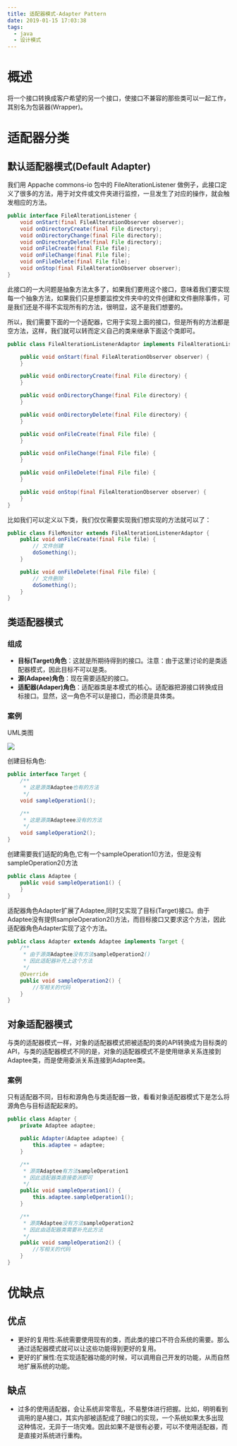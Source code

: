 ```yaml
---
title: 适配器模式-Adapter Pattern
date: 2019-01-15 17:03:38
tags:
  - java
  - 设计模式
---
```


# 概述

将一个接口转换成客户希望的另一个接口，使接口不兼容的那些类可以一起工作，其别名为包装器(Wrapper)。<!-- more -->

# 适配器分类

## 默认适配器模式(Default Adapter)

我们用 Appache commons-io 包中的 FileAlterationListener 做例子，此接口定义了很多的方法，用于对文件或文件夹进行监控，一旦发生了对应的操作，就会触发相应的方法。

```java
public interface FileAlterationListener {
    void onStart(final FileAlterationObserver observer);
    void onDirectoryCreate(final File directory);
    void onDirectoryChange(final File directory);
    void onDirectoryDelete(final File directory);
    void onFileCreate(final File file);
    void onFileChange(final File file);
    void onFileDelete(final File file);
    void onStop(final FileAlterationObserver observer);
}
```

此接口的一大问题是抽象方法太多了，如果我们要用这个接口，意味着我们要实现每一个抽象方法，如果我们只是想要监控文件夹中的文件创建和文件删除事件，可是我们还是不得不实现所有的方法，很明显，这不是我们想要的。

所以，我们需要下面的一个适配器，它用于实现上面的接口，但是所有的方法都是空方法，这样，我们就可以转而定义自己的类来继承下面这个类即可。

```java
public class FileAlterationListenerAdaptor implements FileAlterationListener {

    public void onStart(final FileAlterationObserver observer) {
    }

    public void onDirectoryCreate(final File directory) {
    }

    public void onDirectoryChange(final File directory) {
    }

    public void onDirectoryDelete(final File directory) {
    }

    public void onFileCreate(final File file) {
    }

    public void onFileChange(final File file) {
    }

    public void onFileDelete(final File file) {
    }

    public void onStop(final FileAlterationObserver observer) {
    }
}
```

比如我们可以定义以下类，我们仅仅需要实现我们想实现的方法就可以了：

```java
public class FileMonitor extends FileAlterationListenerAdaptor {
    public void onFileCreate(final File file) {
        // 文件创建
        doSomething();
    }

    public void onFileDelete(final File file) {
        // 文件删除
        doSomething();
    }
}
```

## 类适配器模式

### 组成

- **目标(Target)角色**：这就是所期待得到的接口。注意：由于这里讨论的是类适配器模式，因此目标不可以是类。
- **源(Adapee)角色**：现在需要适配的接口。
- **适配器(Adaper)角色**：适配器类是本模式的核心。适配器把源接口转换成目标接口。显然，这一角色不可以是接口，而必须是具体类。

### 案例

UML类图

![](https://i.imgur.com/9iriQ74.png)

创建目标角色:

```java
public interface Target {
    /**
     * 这是源类Adaptee也有的方法
     */
    void sampleOperation1();

    /**
     * 这是源类Adapteee没有的方法
     */
    void sampleOperation2();
}
```

创建需要我们适配的角色,它有一个sampleOperation1()方法，但是没有sampleOperation2()方法

```java
public class Adaptee {
    public void sampleOperation1() {
    }
}
```

适配器角色Adapter扩展了Adaptee,同时又实现了目标(Target)接口。由于Adaptee没有提供sampleOperation2()方法，而目标接口又要求这个方法，因此适配器角色Adapter实现了这个方法。

```java
public class Adapter extends Adaptee implements Target {
    /**
     * 由于源类Adaptee没有方法sampleOperation2()
     * 因此适配器补充上这个方法
     */
    @Override
    public void sampleOperation2() {
        //写相关的代码
    }
}
```

## 对象适配器模式

与类的适配器模式一样，对象的适配器模式把被适配的类的API转换成为目标类的API，与类的适配器模式不同的是，对象的适配器模式不是使用继承关系连接到Adaptee类，而是使用委派关系连接到Adaptee类。

### 案例

只有适配器不同，目标和源角色与类适配器一致，看看对象适配器模式下是怎么将源角色与目标适配起来的。

```java
public class Adapter {
    private Adaptee adaptee;

    public Adapter(Adaptee adaptee) {
        this.adaptee = adaptee;
    }

    /**
     * 源类Adaptee有方法sampleOperation1
     * 因此适配器类直接委派即可
     */
    public void sampleOperation1() {
        this.adaptee.sampleOperation1();
    }

    /**
     * 源类Adaptee没有方法sampleOperation2
     * 因此由适配器类需要补充此方法
     */
    public void sampleOperation2() {
        //写相关的代码
    }
}
```

# 优缺点

## 优点

- 更好的复用性:系统需要使用现有的类，而此类的接口不符合系统的需要。那么通过适配器模式就可以让这些功能得到更好的复用。
- 更好的扩展性:在实现适配器功能的时候，可以调用自己开发的功能，从而自然地扩展系统的功能。

## 缺点

- 过多的使用适配器，会让系统非常零乱，不易整体进行把握。比如，明明看到调用的是A接口，其实内部被适配成了B接口的实现，一个系统如果太多出现这种情况，无异于一场灾难。因此如果不是很有必要，可以不使用适配器，而是直接对系统进行重构。






